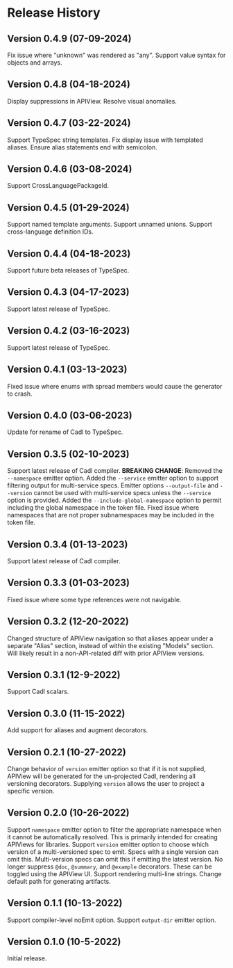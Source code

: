 # Release History

## Version 0.4.9 (07-09-2024)
Fix issue where "unknown" was rendered as "any".
Support value syntax for objects and arrays.

## Version 0.4.8 (04-18-2024)
Display suppressions in APIView.
Resolve visual anomalies.

## Version 0.4.7 (03-22-2024)
Support TypeSpec string templates.
Fix display issue with templated aliases.
Ensure alias statements end with semicolon.

## Version 0.4.6 (03-08-2024)
Support CrossLanguagePackageId.

## Version 0.4.5 (01-29-2024)
Support named template arguments.
Support unnamed unions.
Support cross-language definition IDs.

## Version 0.4.4 (04-18-2023)
Support future beta releases of TypeSpec.

## Version 0.4.3 (04-17-2023)
Support latest release of TypeSpec.

## Version 0.4.2 (03-16-2023)
Support latest release of TypeSpec.

## Version 0.4.1 (03-13-2023)
Fixed issue where enums with spread members would cause the generator to crash.

## Version 0.4.0 (03-06-2023)
Update for rename of Cadl to TypeSpec.

## Version 0.3.5 (02-10-2023)
Support latest release of Cadl compiler.
**BREAKING CHANGE**: Removed the `--namespace` emitter option.
Added the `--service` emitter option to support filtering output for multi-service specs.
Emitter options `--output-file` and `--version` cannot be used with multi-service specs unless the
  `--service` option is provided.
Added the `--include-global-namespace` option to permit including the global namespace in the token file.
Fixed issue where namespaces that are not proper subnamespaces may be included in the token file.

## Version 0.3.4 (01-13-2023)
Support latest release of Cadl compiler.

## Version 0.3.3 (01-03-2023)
Fixed issue where some type references were not navigable.

## Version 0.3.2 (12-20-2022)
Changed structure of APIView navigation so that aliases appear under a separate "Alias" section, instead of
  within the existing "Models" section. Will likely result in a non-API-related diff with prior APIView versions.

## Version 0.3.1 (12-9-2022)
Support Cadl scalars.

## Version 0.3.0 (11-15-2022)
Add support for aliases and augment decorators.

## Version 0.2.1 (10-27-2022)
Change behavior of `version` emitter option so that if it is not supplied, APIView will be generated for the
  un-projected Cadl, rendering all versioning decorators. Supplying `version` allows the user to project a
  specific version.

## Version 0.2.0 (10-26-2022)
Support `namespace` emitter option to filter the appropriate namespace when it cannot be automatically resolved.
  This is primarily intended for creating APIViews for libraries.
Support `version` emitter option to choose which version of a multi-versioned spec to emit. Specs with a single
  version can omit this. Multi-version specs can omit this if emitting the latest version.
No longer suppress `@doc`, `@summary`, and `@example` decorators. These can be toggled using the APIView UI.
Support rendering multi-line strings.
Change default path for generating artifacts.

## Version 0.1.1 (10-13-2022)
Support compiler-level noEmit option.
Support `output-dir` emitter option.

## Version 0.1.0 (10-5-2022)
Initial release.